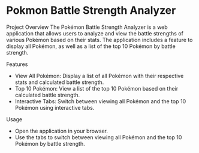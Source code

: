 # Pokmon Battle Strength Analyzer

Project Overview
The Pokémon Battle Strength Analyzer is a web application that allows users to analyze and view the battle strengths of various Pokémon based on their stats. The application includes a feature to display all Pokémon, as well as a list of the top 10 Pokémon by battle strength.

Features
  - View All Pokémon: Display a list of all Pokémon with their respective stats and calculated battle strength.
  - Top 10 Pokémon: View a list of the top 10 Pokémon based on their calculated battle strength.  
  - Interactive Tabs: Switch between viewing all Pokémon and the top 10 Pokémon using interactive tabs.

Usage
  - Open the application in your browser.
  - Use the tabs to switch between viewing all Pokémon and the top 10 Pokémon by battle strength.
